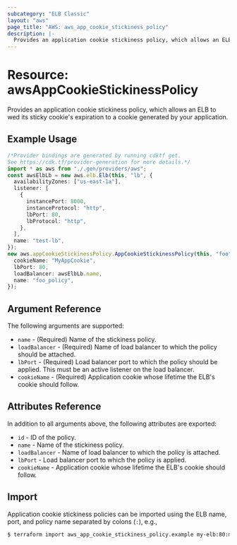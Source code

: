 ```yaml
---
subcategory: "ELB Classic"
layout: "aws"
page_title: "AWS: aws_app_cookie_stickiness_policy"
description: |-
  Provides an application cookie stickiness policy, which allows an ELB to wed its stickiness cookie to a cookie generated by your application.
---
```


# Resource: awsAppCookieStickinessPolicy

Provides an application cookie stickiness policy, which allows an ELB to wed its sticky cookie's expiration to a cookie generated by your application.

## Example Usage

```typescript
/*Provider bindings are generated by running cdktf get.
See https://cdk.tf/provider-generation for more details.*/
import * as aws from "./.gen/providers/aws";
const awsElbLb = new aws.elb.Elb(this, "lb", {
  availabilityZones: ["us-east-1a"],
  listener: [
    {
      instancePort: 8000,
      instanceProtocol: "http",
      lbPort: 80,
      lbProtocol: "http",
    },
  ],
  name: "test-lb",
});
new aws.appCookieStickinessPolicy.AppCookieStickinessPolicy(this, "foo", {
  cookieName: "MyAppCookie",
  lbPort: 80,
  loadBalancer: awsElbLb.name,
  name: "foo_policy",
});

```

## Argument Reference

The following arguments are supported:

* `name` - (Required) Name of the stickiness policy.
* `loadBalancer` - (Required) Name of load balancer to which the policy
  should be attached.
* `lbPort` - (Required) Load balancer port to which the policy
  should be applied. This must be an active listener on the load
  balancer.
* `cookieName` - (Required) Application cookie whose lifetime the ELB's cookie should follow.

## Attributes Reference

In addition to all arguments above, the following attributes are exported:

* `id` - ID of the policy.
* `name` - Name of the stickiness policy.
* `loadBalancer` - Name of load balancer to which the policy is attached.
* `lbPort` - Load balancer port to which the policy is applied.
* `cookieName` - Application cookie whose lifetime the ELB's cookie should follow.

## Import

Application cookie stickiness policies can be imported using the ELB name, port, and policy name separated by colons (`:`), e.g.,

```sh
$ terraform import aws_app_cookie_stickiness_policy.example my-elb:80:my-policy
```
